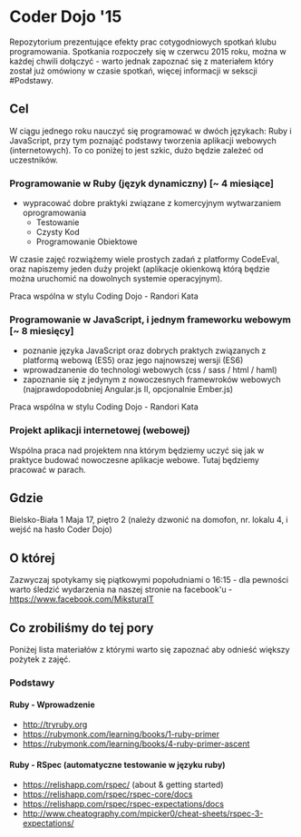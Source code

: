 # Coder Dojo '15

Repozytorium prezentujące efekty prac cotygodniowych spotkań klubu programowania. Spotkania rozpoczeły się w czerwcu 2015 roku, można w każdej chwili dołączyć - warto jednak zapoznać się z materiałem który został już omówiony w czasie spotkań, więcej informacji w sekscji #Podstawy. 

## Cel

W ciągu jednego roku nauczyć się programować w dwóch językach: Ruby i JavaScript, przy tym poznająć podstawy tworzenia aplikacji webowych (internetowych). To co poniżej to jest szkic, dużo będzie zależeć od uczestników.

### Programowanie w Ruby (język dynamiczny) [~ 4 miesiące]
* wypracować dobre praktyki związane z komercyjnym wytwarzaniem oprogramowania 
  * Testowanie
  * Czysty Kod
  * Programowanie Obiektowe

W czasie zajęć rozwiążemy wiele prostych zadań z platformy CodeEval, oraz napiszemy jeden duży projekt (aplikacje okienkową którą będzie można uruchomić na dowolnych systemie operacyjnym).

Praca wspólna w stylu Coding Dojo - Randori Kata

### Programowanie w JavaScript, i jednym frameworku webowym [~ 8 miesięcy]

* poznanie języka JavaScript oraz dobrych praktych związanych z platformą webową (ES5) oraz jego najnowszej wersji (ES6)
* wprowadzanenie do technologi webowych (css / sass / html / haml)
* zapoznanie się z jedynym z nowoczesnych framewroków webowych (najprawdopodobniej Angular.js II, opcjonalnie Ember.js) 

Praca wspólna w stylu Coding Dojo - Randori Kata

### Projekt aplikacji internetowej (webowej)

Wspólna praca nad projektem nna którym będziemy uczyć się jak w praktyce budować nowoczesne aplikacje webowe. Tutaj będziemy pracować w parach.


## Gdzie

Bielsko-Biała 1 Maja 17, piętro 2 (należy dzwonić na domofon, nr. lokalu 4, i wejść na hasło Coder Dojo) 

## O której

Zazwyczaj spotykamy się piątkowymi popołudniami o 16:15 - dla pewności warto śledzić wydarzenia na naszej stronie na facebook'u - https://www.facebook.com/MiksturaIT

## Co zrobiliśmy do tej pory

Poniżej lista materiałów z którymi warto się zapoznać aby odnieść większy pożytek z zajęć. 

### Podstawy 

#### Ruby - Wprowadzenie

* http://tryruby.org
* https://rubymonk.com/learning/books/1-ruby-primer
* https://rubymonk.com/learning/books/4-ruby-primer-ascent

#### Ruby - RSpec (automatyczne testowanie w języku ruby)

* https://relishapp.com/rspec/ (about & getting started)
* https://relishapp.com/rspec/rspec-core/docs
* https://relishapp.com/rspec/rspec-expectations/docs
* http://www.cheatography.com/mpicker0/cheat-sheets/rspec-3-expectations/
